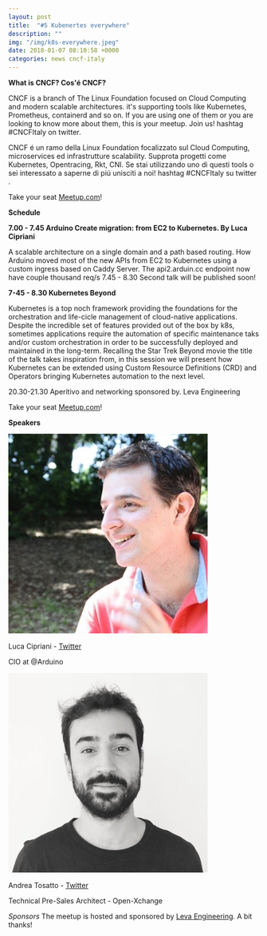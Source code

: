 ```yaml
---
layout: post
title:  "#5 Kubenertes everywhere"
description: ""
img: "/img/k8s-everywhere.jpeg"
date: 2018-01-07 08:10:58 +0000
categories: news cncf-italy
---
```

**What is CNCF? Cos'é CNCF?**

CNCF is a branch of The Linux Foundation focused on Cloud Computing and modern
scalable architectures. it's supporting tools like Kubernetes, Prometheus,
containerd and so on. If you are using one of them or you are looking to know
more about them, this is your meetup. Join us! hashtag #CNCFItaly on twitter.

CNCF é un ramo della Linux Foundation focalizzato sul Cloud Computing,
microservices ed infrastrutture scalability. Supprota progetti come Kubernetes,
Opentracing, Rkt, CNI. Se stai utilizzando uno di questi tools o sei interessato
a saperne di piú unisciti a noi! hashtag #CNCFItaly su twitter .

Take your seat
[Meetup.com](https://www.meetup.com/CNCF-Italy/events/243039837/)!

**Schedule**

**7.00 - 7.45 Arduino Create migration: from EC2 to Kubernetes. By Luca Cipriani**

A scalable architecture on a single domain and a path based routing.  How
Arduino moved most of the new APIs from EC2 to Kubernetes using a custom ingress
based on Caddy Server. The api2.arduin.cc endpoint now have couple thousand
req/s 7.45 - 8.30 Second talk will be published soon!

**7-45 - 8.30 Kubernetes Beyond**

Kubernetes is a top noch framework providing the foundations for the
orchestration and life-cicle management of cloud-native applications.  Despite
the incredible set of features provided out of the box by k8s, sometimes
applications require the automation of specific maintenance taks and/or custom
orchestration in order to be successfully deployed and maintained in the
long-term.  Recalling the Star Trek Beyond movie the title of the talk takes
inspiration from, in this session we will present how Kubernetes can be extended
using Custom Resource Definitions (CRD) and Operators bringing Kubernetes
automation to the next level.

20.30-21.30 Aperitivo and networking sponsored by. Leva Engineering 

Take your seat
[Meetup.com](https://www.meetup.com/CNCF-Italy/events/243039837/)!

**Speakers**

<div class="row">
    <div class="col-md-4">
        <img class="img-fluid"
        src="/img/luca-cipriani-avatar.jpg">
    </div>
    <div class="col-md-8">
    <p class="lead">Luca Cipriani - <a href="https://twitter.com/mastrolinux" target="_blank">Twitter</a></p>
    <p>CIO at @Arduino</p>
    <p></p>
    </div>
</div>

<div class="row">
    <div class="col-md-4">
        <img class="img-fluid" src="/img/speaker-andrea-tosatto.jpg">
    </div>
    <div class="col-md-8">
    <p class="lead">Andrea Tosatto - <a href="https://twitter.com/_hilbert_" target="_blank">Twitter</a></p>
    <p>Technical Pre-Sales Architect - Open-Xchange</p>
    </div>
</div>

*Sponsors* 
The meetup is hosted and sponsored by [Leva
Engineering](https://twitter.com/mastrolinux). A bit
thanks!  
